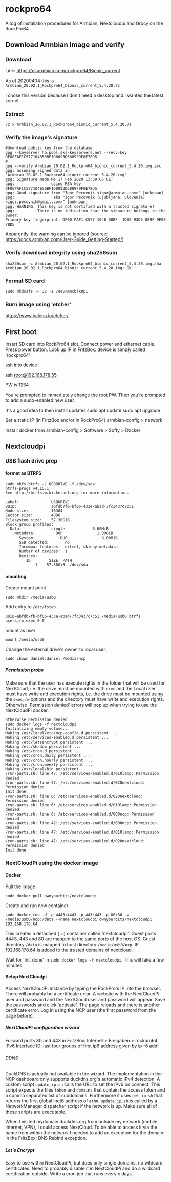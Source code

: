 # rockpro64
A log of installation procedures for Armbian, Nextcloudpi and Grocy on the RockPro64

## Download Armbian image and verify
### Download
Link: https://dl.armbian.com/rockpro64/Bionic_current

As of 20200404 this is `Armbian_20.02.1_Rockpro64_bionic_current_5.4.20.7z`

I chose this version because I don't need a desktop and I wanted the latest kernel.

### Extract

`7z x Armbian_20.02.1_Rockpro64_bionic_current_5.4.20.7z`

### Verify the image's signature

```
#download public key from the database
gpg --keyserver ha.pool.sks-keyservers.net --recv-key DF00FAF1C577104B50BF1D0093D6889F9F0E78D5
#
gpg --verify Armbian_20.02.1_Rockpro64_bionic_current_5.4.20.img.asc
gpg: assuming signed data in 'Armbian_20.02.1_Rockpro64_bionic_current_5.4.20.img'
gpg: Signature made Mo 17 Feb 2020 13:39:05 CET
gpg:                using RSA key DF00FAF1C577104B50BF1D0093D6889F9F0E78D5
gpg: Good signature from "Igor Pecovnik <igor@armbian.com>" [unknown]
gpg:                 aka "Igor Pecovnik (Ljubljana, Slovenia) <igor.pecovnik@gmail.com>" [unknown]
gpg: WARNING: This key is not certified with a trusted signature!
gpg:          There is no indication that the signature belongs to the owner.
Primary key fingerprint: DF00 FAF1 C577 104B 50BF  1D00 93D6 889F 9F0E 78D5
```

Apparently, the warning can be ignored (source: https://docs.armbian.com/User-Guide_Getting-Started/)

### Verify download integrity using sha256sum
```
sha256sum -c Armbian_20.02.1_Rockpro64_bionic_current_5.4.20.img.sha
Armbian_20.02.1_Rockpro64_bionic_current_5.4.20.img: OK
```

### Format SD card
```
sudo mkdosfs -F 32 -I /dev/mmcblk0p1
```
### Burn image using 'etcher'
https://www.balena.io/etcher/

## First boot
Insert SD card into RockPro64 slot.
Connect power and ethernet cable.
Press power button.
Look up IP in FritzBox: device is simply called 'rockpro64'

ssh into device

ssh root@192.168.178.55

PW is 1234

You're prompted to immediately change the root PW.
Then you're prompted to add a sudo-enabled new user.

It's a good idea to then install updates
sudo apt update
sudo apt upgrade

Set a static IP (in FritzBox and/or in RockPro64)
armbian-config > network

Install docker from armbian-config > Software > Softy > Docker

## Nextcloudpi
### USB flash drive prep
#### format as BTRFS
```
sudo mkfs.btrfs -L USBDRIVE -f /dev/sda
btrfs-progs v4.15.1
See http://btrfs.wiki.kernel.org for more information.

Label:              USBDRIVE
UUID:               abfdb7fb-bf06-433e-abad-7fc3437c7c51
Node size:          16384
Sector size:        4096
Filesystem size:    57.30GiB
Block group profiles:
  Data:             single            8.00MiB
    Metadata:         DUP               1.00GiB
      System:           DUP               8.00MiB
      SSD detected:       no
      Incompat features:  extref, skinny-metadata
      Number of devices:  1
      Devices:
         ID        SIZE  PATH
             1    57.30GiB  /dev/sda
```

#### mounting
Create mount point
```
sudo mkdir /media/usb0
```
Add entry to `/etc/fstab`
```
UUID=abfdb7fb-bf06-433e-abad-7fc3437c7c51 /media/usb0 btrfs users,rw,exec 0 0
```
mount as user
```
mount /media/usb0
```
Change the external drive's owner to local user.
```
sudo chown daniel:daniel /media/ncp
```

##### Permission probs
Make sure that the user has execute rights in the folder that will be used for NextCloud, i.e. the drive must be mounted with `exec` and the 
Local user must have write and execution rights, i.e. the drive must be mounted using the `exec,rw` options and the directory must have write and execution rights. Otherwise 'Permission denied' errors will pop up when trying to use the NextCloudPi docker.
```
otherwise permission denied
sudo docker logs -f nextcloudpi
Initializing empty volume..
Making /usr/local/etc/ncp-config.d persistent ...
Making /etc/services-enabled.d persistent ...
Making /etc/letsencrypt persistent ...
Making /etc/shadow persistent ...
Making /etc/cron.d persistent ...
Making /etc/cron.daily persistent ...
Making /etc/cron.hourly persistent ...
Making /etc/cron.weekly persistent ...
Making /usr/local/bin persistent ...
/run-parts.sh: line 47: /etc/services-enabled.d/010lamp: Permission denied
/run-parts.sh: line 47: /etc/services-enabled.d/020nextcloud: Permission denied
Init done
/run-parts.sh: line 6: /etc/services-enabled.d/020nextcloud: Permission denied
/run-parts.sh: line 6: /etc/services-enabled.d/010lamp: Permission denied
/run-parts.sh: line 6: /etc/services-enabled.d/000ncp: Permission denied
/run-parts.sh: line 42: /etc/services-enabled.d/000ncp: Permission denied
/run-parts.sh: line 47: /etc/services-enabled.d/010lamp: Permission denied
/run-parts.sh: line 47: /etc/services-enabled.d/020nextcloud: Permission denied
Init done
```

### NextCloudPi using the docker image
#### Docker
Pull the image
```
sudo docker pull ownyourbits/nextcloudpi
```

Create and run new container
```
sudo docker run -d -p 4443:4443 -p 443:443 -p 80:80 -v /media/usb0/ncp:/data --name nextcloudpi ownyourbits/nextcloudpi 192.168.178.64
```
This creates a detached (`-d`) container called 'nextcloudpi'.
Guest ports 4443, 443 and 80 are mapped to the same ports of the host OS.
Guest directory `/data` is mapped to host directory `/media/usb0/ncp`.
IP 192.168.178.64 is added to the trusted domains of nextcloud.


Wait for 'Init done' in `sudo docker logs -f nextcloudpi`. This will take a few minutes.

#### Setup NextCloudpi
Access NextCloudPi instance by typing the RockPro's IP into the browser.
There will probably be a certificate error.
A website with the NextCloudPi user and password and the NextCloud user and password will appear. Save the passwords and click 'activate'. The page reloads and there is another certificate error. Log in using the NCP user (the first password from the page before).
##### NextCloudPi configuration wizard
Forward ports 80 and 443 in FritzBox: Internet > Freigaben > rockpro64
IPv6 Interface ID: last four groups of first ip6 address given by ip -6 addr

###### DDNS
DuckDNS is actually not available in the wizard.
The implementation in the NCP dashboard only supports duckdns.org's automatic IPv4 detection.
A custom script `update_ip.sh` calls the URL to set the IPv6 on connect.
This script expects the files `token` and `domains` that contain the access token and a comma separated list of subdomains.
Furthermore it uses `get_ip.sh` that returns the first global inet6 address of `eth0`.
`update_ip.sh` is called by a NetworkManager dispatcher script if the network is up.
Make sure all of these scripts are executable.

When I visited mydomain.duckdns.org from outside my network (mobile internet, VPN), I could access NextCloud.
To be able to access it via the name from within the network I needed to add an exception for the domain in the FritzBox: DNS Rebind exception.

##### Let's Encrypt
Easy to use within NextCloudPi, but does only single domains, no wildcard certificates.
Need to probably disable it in NextCloudPi and do a wildcard certification outside.
Write a cron job that runs every x days.
